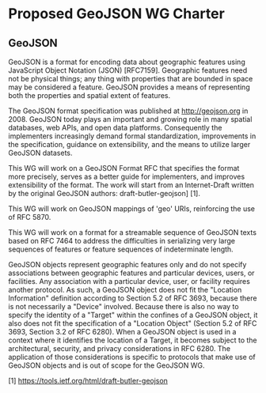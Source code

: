 Proposed GeoJSON WG Charter
===========================

GeoJSON
-------

GeoJSON is a format for encoding data about geographic features using
JavaScript Object Notation (JSON) [RFC7159]. Geographic features need not be
physical things; any thing with properties that are bounded in space may be
considered a feature. GeoJSON provides a means of representing both the
properties and spatial extent of features.

The GeoJSON format specification was published at http://geojson.org in 2008.
GeoJSON today plays an important and growing role in many spatial databases,
web APIs, and open data platforms. Consequently the implementers increasingly
demand formal standardization, improvements in the specification, guidance
on extensibility, and the means to utilize larger GeoJSON datasets.

This WG will work on a GeoJSON Format RFC that specifies the format more
precisely, serves as a better guide for implementers, and improves
extensibility of the format. The work will start from an Internet-Draft written
by the original GeoJSON authors: draft-butler-geojson] [1].

This WG will work on GeoJSON mappings of 'geo' URIs, reinforcing the use of
RFC 5870.

This WG will work on a format for a streamable sequence of GeoJSON texts based
on RFC 7464 to address the difficulties in serializing very large sequences of
features or feature sequences of indeterminate length.

GeoJSON objects represent geographic features only and do not specify
associations between geographic features and particular devices, users, or
facilities. Any association with a particular device, user, or facility
requires another protocol. As such, a GeoJSON object does not fit the "Location
Information" definition according to Section 5.2 of RFC 3693, because there is
not necessarily a "Device" involved. Because there is also no way to specify
the identity of a "Target" within the confines of a GeoJSON object, it also
does not fit the specification of a "Location Object" (Section 5.2 of RFC 3693,
Section 3.2 of RFC 6280). When a GeoJSON object is used in a context where it
identifies the location of a Target, it becomes subject to the architectural,
security, and privacy considerations in RFC 6280. The application of those
considerations is specific to protocols that make use of GeoJSON objects and is
out of scope for the GeoJSON WG.

[1] https://tools.ietf.org/html/draft-butler-geojson
